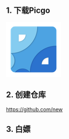 ## 1. 下载Picgo

[![](https://raw.githubusercontent.com/Molunerfinn/test/master/picgo/New%20LOGO-150.png)](https://github.com/Molunerfinn/PicGo)


## 2. 创建仓库

https://github.com/new


## 3. 白嫖

